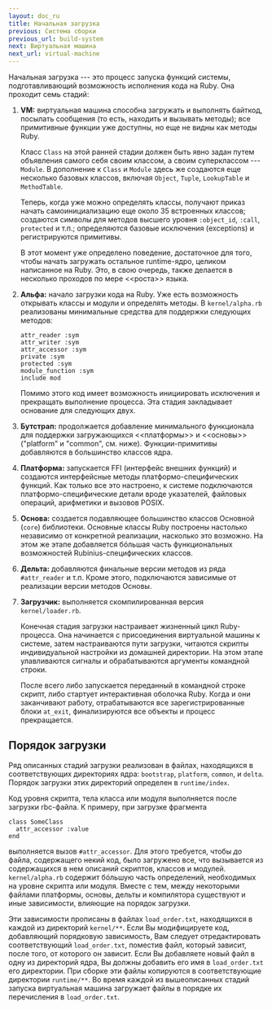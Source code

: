 ```yaml
---
layout: doc_ru
title: Начальная загрузка
previous: Система сборки
previous_url: build-system
next: Виртуальная машина
next_url: virtual-machine
---
```


Начальная загрузка --- это процесс запуска функций системы, подготавливающий
возможность исполнения кода на Ruby. Она проходит семь стадий:

1. **VM:** виртуальная машина способна загружать и выполнять байткод, посылать
   сообщения (то есть, находить и вызывать методы); все примитивные функции
   уже доступны, но еще не видны как методы Ruby.

   Класс `Class` на этой ранней стадии должен быть явно задан путем объявления
   самого себя своим классом, а своим суперклассом --- `Module`. В дополнение
   к `Class` и `Module` здесь же создаются еще несколько базовых классов,
   включая `Object`, `Tuple`, `LookupTable` и `MethodTable`.

   Теперь, когда уже можно определять классы, получают приказ начать
   самоинициализацию еще около 35 встроенных классов; создаются символы для
   методов высшего уровня `:object_id`, `:call`, `protected` и т.п.;
   определяются базовые исключения (exceptions) и регистрируются примитивы.

   В этот момент уже определено поведение, достаточное для того, чтобы начать
   загружать остальное runtime-ядро, целиком написанное на Ruby. Это, в свою
   очередь, также делается в несколько проходов по мере <<роста>> языка.

2. **Альфа:** начало загрузки кода на Ruby. Уже есть возможность открывать
   классы и модули и определять методы. В `kernel/alpha.rb` реализованы
   минимальные средства для поддержки следующих методов:

       attr_reader :sym 
       attr_writer :sym 
       attr_accessor :sym 
       private :sym
       protected :sym 
       module_function :sym 
       include mod

   Помимо этого код имеет возможность инициировать исключения и прекращать
   выполнение процесса. Эта стадия закладывает основание для следующих двух.

3. **Бутстрап:** продолжается добавление минимального функционала для
   поддержки загружающихся <<платформы>> и <<основы>> ("platform" и "common",
   см. ниже). Функции-примитивы добавляются в большинство классов ядра.

4. **Платформа:** запускается FFI (интерфейс внешних функций) и создаются
   интерфейсные методы платформо-специфических функций. Как только все это
   настроено, к системе подключаются платформо-специфические детали вроде
   указателей, файловых операций, арифметики и вызовов POSIX.

5. **Основа:** создается подавляющее большинство классов Основной (`core`)
   библиотеки. Основные классы Ruby построены настолько независимо от
   конкретной реализации, насколько это возможно. На этом же этапе добавляется
   б&oacute;льшая часть функциональных возможностей Rubinius-специфических
   классов.

6. **Дельта:** добавляются финальные версии методов из ряда `#attr_reader` и
   т.п. Кроме этого, подключаются зависимые от реализации версии методов
   Основы.

7. **Загрузчик:** выполняется скомпилированная версия `kernel/loader.rb`.

   Конечная стадия загрузки настраивает жизненный цикл Ruby-процесса. Она
   начинается с присоединения виртуальной машины к системе, затем
   настраиваются пути загрузки, читаются скрипты индивидуальной настройки из
   домашней директории.  На этом этапе улавливаются сигналы и обрабатываются
   аргументы командной строки.

   После всего либо запускается переданный в командной строке скрипт, либо
   стартует интерактивная оболочка Ruby. Когда и они заканчивают работу,
   отрабатываются все зарегистрированные блоки `at_exit`, финализируются все
   объекты и процесс прекращается.


## Порядок загрузки

Ряд описанных стадий загрузки реализован в файлах, находящихся в
соответствующих директориях ядра: `bootstrap`, `platform`, `common`, и
`delta`. Порядок загрузки этих директорий определен в `runtime/index`.

Код уровня скрипта, тела класса или модуля выполняется после загрузки
rbc-файла. К примеру, при загрузке фрагмента

    class SomeClass
      attr_accessor :value
    end

выполняется вызов `#attr_accessor`. Для этого требуется, чтобы *до* файла,
содержащего некий код, было загружено все, что вызывается из содержащихся в
нем описаний скриптов, классов и модулей. `kernel/alpha.rb` содержит
б&oacute;льшую часть определений, необходимых на уровне скрипта или модуля.
Вместе с тем, между некоторыми файлами платформы, основы, дельты и компилятора
существуют и иные зависимости, влияющие на порядок загрузки.

Эти зависимости прописаны в файлах `load_order.txt`, находящихся в каждой из
директорий `kernel/**`. Если Вы модифицируете код, добавляющий порядковую
зависимость, Вам следует отредактировать соответствующий `load_order.txt`,
поместив файл, который зависит, после того, от которого он зависит. Если Вы
добавляете новый файл в одну из директорий ядра, Вы должны добавить его имя в
`load_order.txt` его директории. При сборке эти файлы копируются в
соответствующие директории `runtime/**`. Во время каждой из вышеописанных
стадий запуска виртуальная машина загружает файлы в порядке их перечисления в
`load_order.txt`.
